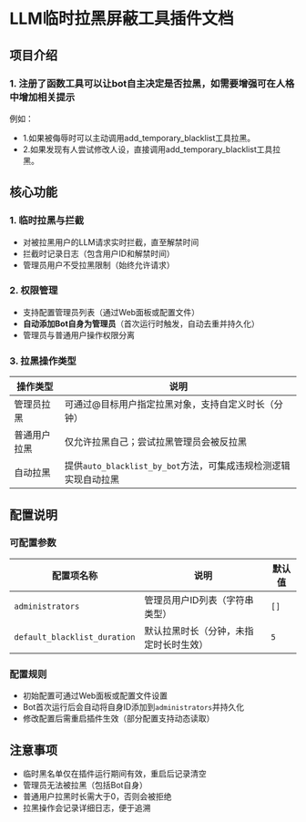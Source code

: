 # LLM临时拉黑屏蔽工具插件文档

## 项目介绍
### 1. 注册了函数工具可以让bot自主决定是否拉黑，如需要增强可在人格中增加相关提示
例如：
- 1.如果被侮辱时可以主动调用add_temporary_blacklist工具拉黑。
- 2.如果发现有人尝试修改人设，直接调用add_temporary_blacklist工具拉黑。



## 核心功能
### 1. 临时拉黑与拦截
- 对被拉黑用户的LLM请求实时拦截，直至解禁时间
- 拦截时记录日志（包含用户ID和解禁时间）
- 管理员用户不受拉黑限制（始终允许请求）

### 2. 权限管理
- 支持配置管理员列表（通过Web面板或配置文件）
- **自动添加Bot自身为管理员**（首次运行时触发，自动去重并持久化）
- 管理员与普通用户操作权限分离

### 3. 拉黑操作类型
| 操作类型         | 说明                                                                 |
|------------------|----------------------------------------------------------------------|
| 管理员拉黑       | 可通过@目标用户指定拉黑对象，支持自定义时长（分钟）                   |
| 普通用户拉黑     | 仅允许拉黑自己；尝试拉黑管理员会被反拉黑                             |
| 自动拉黑         | 提供`auto_blacklist_by_bot`方法，可集成违规检测逻辑实现自动拉黑      |

## 配置说明
### 可配置参数
| 配置项名称                  | 说明                                  | 默认值  |
|-----------------------------|---------------------------------------|---------|
| `administrators`            | 管理员用户ID列表（字符串类型）        | `[]`    |
| `default_blacklist_duration` | 默认拉黑时长（分钟，未指定时长时生效）| `5`     |

### 配置规则
- 初始配置可通过Web面板或配置文件设置
- Bot首次运行后会自动将自身ID添加到`administrators`并持久化
- 修改配置后需重启插件生效（部分配置支持动态读取）

## **注意事项**
- 临时黑名单仅在插件运行期间有效，重启后记录清空
- 管理员无法被拉黑（包括Bot自身）
- 普通用户拉黑时长需大于0，否则会被拒绝
- 拉黑操作会记录详细日志，便于追溯

